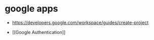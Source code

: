# google apps


- https://developers.google.com/workspace/guides/create-project

- [[Google Authentication]]